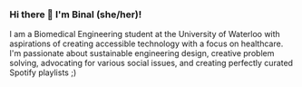 ### Hi there 👋 I'm Binal (she/her)!

I am a Biomedical Engineering student at the University of Waterloo with aspirations of creating accessible technology with a focus on healthcare. I'm passionate about sustainable engineering design, creative problem solving, advocating for various social issues, and creating perfectly curated Spotify playlists ;)

<!--
**binalpreetkalra/binalpreetkalra** is a ✨ _special_ ✨ repository because its `README.md` (this file) appears on your GitHub profile.

Here are some ideas to get you started:

- 🔭 I’m currently working on ...
- 🌱 I’m currently learning ...
- 👯 I’m looking to collaborate on ...
- 🤔 I’m looking for help with ...
- 💬 Ask me about ...
- 📫 How to reach me: ...
- 😄 Pronouns: ...
- ⚡ Fun fact: ...
-->
